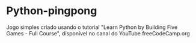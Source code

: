 ﻿# Python-pingpong
Jogo simples criado usando o tutorial "Learn Python by Building Five Games - Full Course", disponível no canal do YouTube freeCodeCamp.org
